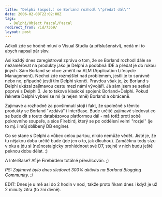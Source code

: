 ```yaml
---
title: "Delphi (aspol.) se Borland rozhodl \"předat dál\""
date: 2006-02-08T22:02:00Z
tags:
  - Delphi/Object Pascal/Pascal
redirect_from: /id/7369/
layout: post
---
```

Ačkoli zde se hodně mluví o Visual Studiu (a příslušenství), nedá mi to abych napsal pár slov.

Asi každý dnes zaregistroval zprávu o tom, že se Borland rozhodl dále se nezaměřovat na produkty jako je Delphi a podobná IDE a předat je do rukou jiných. Sám Borland se chce změřit na ALM (Application Lifecycle Management). Nechci zde rozmýšlet nad problémem, jestli je to správně nebo ne, případně jestli tím Delphi skončí. Pravdou však je, že Borland s Delphi ukázal zajímavou cestu mezi námi vývojáři. Já sám jsem se setkal poprvé s Delphi 3. Je to takové klasické spojení: Borland+Delphi. Pokud řeknete Delphi vybaví se mi (a nejen mně) Borland a obráceně.

Zajímavé a rozhodně za povšimnutí stojí i fakt, že společně s těmito produkty se Borland "vzdává" i InterBase. Bude určitě zajímavé sledovat co se bude dít s touto databázovou platformou dál - má totiž proti sobě pokrevního soupeře, a sice Firebird, který se po oddělení velmi "rozjel" (je to mj. i můj oblíbený DB engine).

Co se stane s Delphi a vůbec celou partou, nikdo nemůže vědět. Jisté je, že tu nějakou dobu určitě bude (jde jen o to, jak dlouhou). Zamáčknu tedy slzu v oku a jdu si (ne)nostalgicky prohlédnout své D7, stejně v nich budu ještě peknou dobu dělat. :)

A InterBase? Ať je Firebirdem totálně převálcován. ;)

_PS: Zajímavé bylo dnes sledovat 300% aktivitu na Borland Blogging Community. :)_

EDIT: Dnes je u mě asi do 2 hodin v noci, takže proto říkam dnes i když je už 2 minuty zítra (to zní divně).
